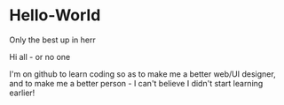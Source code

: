 # Hello-World
Only the best up in herr

Hi all - or no one

I'm on github to learn coding so as to make me a better 
web/UI designer, and to make me a better person - 
I can't believe I didn't start learning earlier!
